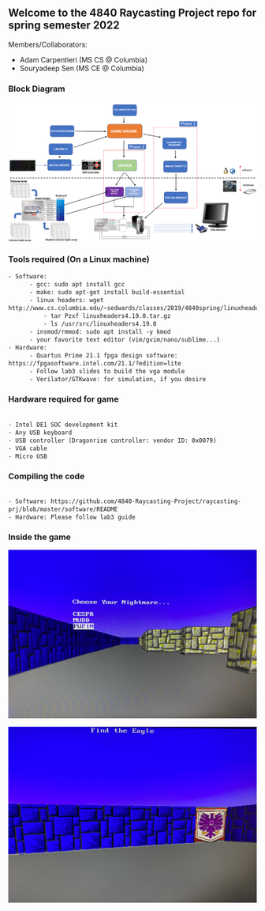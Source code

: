 ## Welcome to the 4840 Raycasting Project repo for spring semester 2022  

Members/Collaborators:  
- Adam Carpentieri (MS CS @ Columbia)
- Souryadeep Sen (MS CE @ Columbia)  


### Block Diagram

![alt text](https://github.com/4840-Raycasting-Project/raycasting-prj/blob/master/block_diagram.png)


### Tools required (On a Linux machine)

```
- Software: 
	  - gcc: sudo apt install gcc  
	  - make: sudo apt-get install build-essential  
	  - linux headers: wget http://www.cs.columbia.edu/~sedwards/classes/2019/4840spring/linuxheaders4.19.0.tar.gz  
		  - tar Pzxf linuxheaders4.19.0.tar.gz  
		  - ls /usr/src/linuxheaders4.19.0  
	  - insmod/rmmod: sudo apt install -y kmod
	  - your favorite text editor (vim/gvim/nano/sublime...)
- Hardware:
	  - Quartus Prime 21.1 fpga design software: https://fpgasoftware.intel.com/21.1/?edition=lite
	  - Follow lab3 slides to build the vga module 
	  - Verilator/GTKwave: for simulation, if you desire   

```


### Hardware required for game  

```

- Intel DE1 SOC development kit
- Any USB keyboard
- USB controller (Dragonrise controller: vendor ID: 0x0079)
- VGA cable
- Micro USB

```

### Compiling the code  

```

- Software: https://github.com/4840-Raycasting-Project/raycasting-prj/blob/master/software/README
- Hardware: Please follow lab3 guide

```

### Inside the game  

![alt text](https://github.com/4840-Raycasting-Project/raycasting-prj/blob/master/game_start.jpg)  

![alt text](https://github.com/4840-Raycasting-Project/raycasting-prj/blob/master/maze_end.jpg)

